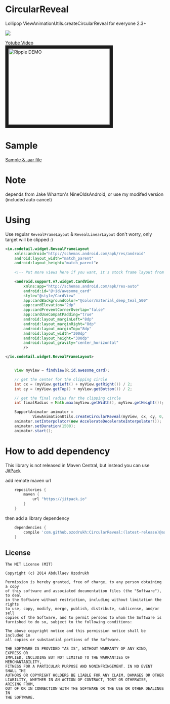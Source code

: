 CircularReveal
==============

Lollipop ViewAnimationUtils.createCircularReveal for everyone 2.3+

<img src="http://7sbnrp.com1.z0.glb.clouddn.com/lollipop2-CircularReveal.gif" />

<a href="http://www.youtube.com/watch?feature=player_embedded&v=_vVpwzYb4Dg
" target="_blank">Yotube Video <br /> <img src="http://img.youtube.com/vi/_vVpwzYb4Dg/0.jpg" 
alt="Ripple DEMO" width="320" height="240" border="10" /></a>

Sample
======
<a href="https://github.com/ozodrukh/CircularReveal/releases"> Sample & .aar file </a>

Note
====

depends from Jake Wharton's NineOldsAndroid, or use my modifed version (included auto cancel)

Using
======

Use regular `RevealFrameLayout` & `RevealLinearLayout` don't worry, only target will be clipped :)

```xml
<io.codetail.widget.RevealFrameLayout
    xmlns:android="http://schemas.android.com/apk/res/android"
    android:layout_width="match_parent"
    android:layout_height="match_parent">
    
    <!-- Put more views here if you want, it's stock frame layout from Lollipop :)   -->

    <android.support.v7.widget.CardView
        xmlns:app="http://schemas.android.com/apk/res-auto"
        android:id="@+id/awesome_card"
        style="@style/CardView"
        app:cardBackgroundColor="@color/material_deep_teal_500"
        app:cardElevation="2dp"
        app:cardPreventCornerOverlap="false"
        app:cardUseCompatPadding="true"
        android:layout_marginLeft="8dp"
        android:layout_marginRight="8dp"
        android:layout_marginTop="8dp"
        android:layout_width="300dp"
        android:layout_height="300dp"
        android:layout_gravity="center_horizontal"
        />

</io.codetail.widget.RevealFrameLayout>
```

```java

    View myView = findView(R.id.awesome_card);

    // get the center for the clipping circle
    int cx = (myView.getLeft() + myView.getRight()) / 2;
    int cy = (myView.getTop() + myView.getBottom()) / 2;

    // get the final radius for the clipping circle
    int finalRadius = Math.max(myView.getWidth(), myView.getHeight());

    SupportAnimator animator =
            ViewAnimationUtils.createCircularReveal(myView, cx, cy, 0, finalRadius);
    animator.setInterpolator(new AccelerateDecelerateInterpolator());
    animator.setDuration(1500);
    animator.start();

```

How to add dependency
=====================

This library is not released in Maven Central, but instead you can use [JitPack](https://www.jitpack.io/)

add remote maven url

```groovy
	repositories {
	    maven {
	        url "https://jitpack.io"
	    }
	}
```

then add a library dependency

```groovy
	dependencies {
	    compile 'com.github.ozodrukh:CircularReveal:(latest-release)@aar'
	}
```

License
--------

    The MIT License (MIT)

    Copyright (c) 2014 Abdullaev Ozodrukh
    
    Permission is hereby granted, free of charge, to any person obtaining a copy
    of this software and associated documentation files (the "Software"), to deal
    in the Software without restriction, including without limitation the rights
    to use, copy, modify, merge, publish, distribute, sublicense, and/or sell
    copies of the Software, and to permit persons to whom the Software is
    furnished to do so, subject to the following conditions:
    
    The above copyright notice and this permission notice shall be included in
    all copies or substantial portions of the Software.
    
    THE SOFTWARE IS PROVIDED "AS IS", WITHOUT WARRANTY OF ANY KIND, EXPRESS OR
    IMPLIED, INCLUDING BUT NOT LIMITED TO THE WARRANTIES OF MERCHANTABILITY,
    FITNESS FOR A PARTICULAR PURPOSE AND NONINFRINGEMENT. IN NO EVENT SHALL THE
    AUTHORS OR COPYRIGHT HOLDERS BE LIABLE FOR ANY CLAIM, DAMAGES OR OTHER
    LIABILITY, WHETHER IN AN ACTION OF CONTRACT, TORT OR OTHERWISE, ARISING FROM,
    OUT OF OR IN CONNECTION WITH THE SOFTWARE OR THE USE OR OTHER DEALINGS IN
    THE SOFTWARE.
